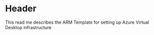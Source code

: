 # Header
This read me describes the ARM Template for setting up Azure Virtual Desktop infrastructure
